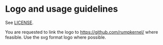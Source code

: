 Logo and usage guidelines
=========================

See [LICENSE](LICENSE).

You are requested to link the logo to https://github.com/rumpkernel/ where feasible.
Use the svg format logo where possible.
